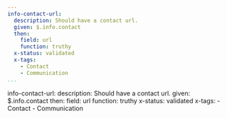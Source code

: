 ```yaml
---
info-contact-url:
  description: Should have a contact url.
  given: $.info.contact
  then:
    field: url
    function: truthy
  x-status: validated
  x-tags:
    - Contact
    - Communication    
...
```

info-contact-url:
  description: Should have a contact url.
  given: $.info.contact
  then:
    field: url
    function: truthy
  x-status: validated
  x-tags:
    - Contact
    - Communication    